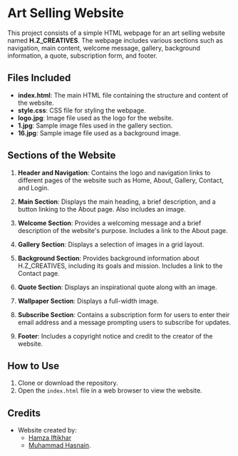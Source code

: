 # Art Selling Website

This project consists of a simple HTML webpage for an art selling website named **H.Z_CREATIVES**. The webpage includes various sections such as navigation, main content, welcome message, gallery, background information, a quote, subscription form, and footer.

## Files Included

- **index.html**: The main HTML file containing the structure and content of the website.
- **style.css**: CSS file for styling the webpage.
- **logo.jpg**: Image file used as the logo for the website.
- **1.jpg**: Sample image files used in the gallery section.
- **16.jpg**: Sample image file used as a background image.

## Sections of the Website

1. **Header and Navigation**: Contains the logo and navigation links to different pages of the website such as Home, About, Gallery, Contact, and Login.

2. **Main Section**: Displays the main heading, a brief description, and a button linking to the About page. Also includes an image.

3. **Welcome Section**: Provides a welcoming message and a brief description of the website's purpose. Includes a link to the About page.

4. **Gallery Section**: Displays a selection of images in a grid layout.

5. **Background Section**: Provides background information about H.Z_CREATIVES, including its goals and mission. Includes a link to the Contact page.

6. **Quote Section**: Displays an inspirational quote along with an image.

7. **Wallpaper Section**: Displays a full-width image.

8. **Subscribe Section**: Contains a subscription form for users to enter their email address and a message prompting users to subscribe for updates.

9. **Footer**: Includes a copyright notice and credit to the creator of the website.

## How to Use

1. Clone or download the repository.
2. Open the `index.html` file in a web browser to view the website.

## Credits

- Website created by:
    - [Hamza Iftikhar](https://github.com/hamzaiftkhar)
    - [Muhammad Hasnain](https://github.com/Muhammad-hasnain96).

